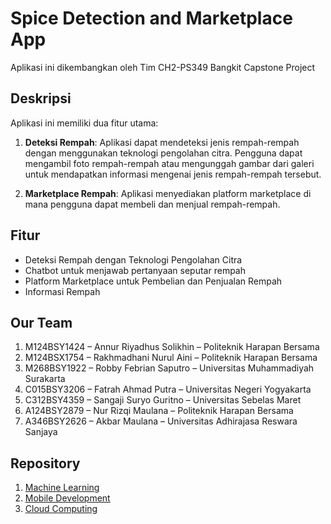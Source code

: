 # Spice Detection and Marketplace App

Aplikasi ini dikembangkan oleh Tim CH2-PS349 Bangkit Capstone Project

## Deskripsi

Aplikasi ini memiliki dua fitur utama:

1. **Deteksi Rempah**: Aplikasi dapat mendeteksi jenis rempah-rempah dengan menggunakan teknologi pengolahan citra. Pengguna dapat mengambil foto rempah-rempah atau mengunggah gambar dari galeri untuk mendapatkan informasi mengenai jenis rempah-rempah tersebut.

2. **Marketplace Rempah**: Aplikasi menyediakan platform marketplace di mana pengguna dapat membeli dan menjual rempah-rempah.

## Fitur

- Deteksi Rempah dengan Teknologi Pengolahan Citra
- Chatbot untuk menjawab pertanyaan seputar rempah
- Platform Marketplace untuk Pembelian dan Penjualan Rempah
- Informasi Rempah

## Our Team

1. M124BSY1424 – Annur Riyadhus Solikhin – Politeknik Harapan Bersama
2. M124BSX1754 – Rakhmadhani Nurul Aini – Politeknik Harapan Bersama
3. M268BSY1922 – Robby Febrian Saputro – Universitas Muhammadiyah Surakarta
4. C015BSY3206 – Fatrah Ahmad Putra – Universitas Negeri Yogyakarta
5. C312BSY4359 – Sangaji Suryo Guritno – Universitas Sebelas Maret
6. A124BSY2879 – Nur Rizqi Maulana – Politeknik Harapan Bersama
7. A346BSY2626 – Akbar Maulana – Universitas Adhirajasa Reswara Sanjaya

## Repository

1. [Machine Learning](https://github.com/spicefyapp/machine-learning)
2. [Mobile Development](https://github.com/spicefyapp/mobile-application)
3. [Cloud Computing](https://github.com/spicefyapp/cloud-computing)
